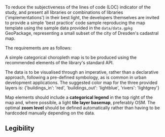 To reduce the subjectiveness of the lines of code (LOC) indicator of the study, and present all libraries or combinations of libraries ('implementations') in their best light, the developers themselves are invited to provide a simple 'best practice' code sample reproducing the map template using the sample data provided in the `data/data.gpkg` GeoPackage, representing a small subset of the city of Dresden's cadastral map.

The requirements are as follows:

A simple categorical choropleth map is to be produced using the recommended elements of the library's standard API. 

The data is to be visualised through an imperative, rather than a declarative approach, following a pre-defined symbology, as is common in urban development applications. The suggested color map for the three provided layers is: {'buildings_in': 'red', 'buildings_out': 'lightblue', 'rivers': 'lightgrey'}

Map elements should include a **categorical legend** in the top right of the map and, where possible, a light **tile layer basemap**, preferably OSM. The optimal **zoom level** should be defined automatically rather than having to be hardcoded manually depending on the data.

## Legibility



